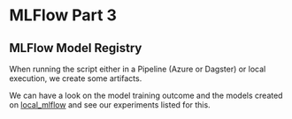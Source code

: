 

# MLFlow Part 3

## MLFlow Model Registry

When running the script either in a Pipeline (Azure or Dagster) or local execution, we create some artifacts.

We can have a look on the model training outcome and the models created on [local_mlflow](localhost:5000) and see our experiments listed for this.





